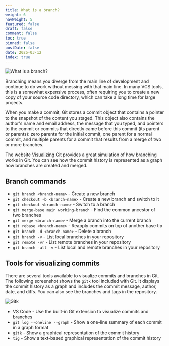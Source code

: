 ```yaml
---
title: What is a branch?
weight: 6
navWeight: 5
featured: false
draft: false
comment: false
toc: true
pinned: false
postDate: false
date: 2025-03-12
index: true
---
```

<!-- markdownlint-disable MD041 -->

![What is a branch?][02]

Branching means you diverge from the main line of development and continue to do work without
messing with that main line. In many VCS tools, this is a somewhat expensive process, often
requiring you to create a new copy of your source code directory, which can take a long time for
large projects.

When you make a commit, Git stores a commit object that contains a pointer to the snapshot of the
content you staged. This object also contains the author's name and email address, the message that
you typed, and pointers to the commit or commits that directly came before this commit (its parent
or parents): zero parents for the initial commit, one parent for a normal commit, and multiple
parents for a commit that results from a merge of two or more branches.

The website [Visualizing Git](https://git-school.github.io/visualizing-git/) provides a great
simulation of how branching works in Git. You can see how the commit history is represented as a
graph how branches are created and merged.

## Branch commands

- `git branch <branch-name>` - Create a new branch
- `git checkout -b <branch-name>` - Create a new branch and switch to it
- `git checkout <branch-name>` - Switch to a branch
- `git merge-base main working-branch` - Find the common ancestor of two branches
- `git merge <branch-name>` - Merge a branch into the current branch
- `git rebase <branch-name>` - Reapply commits on top of another base tip
- `git branch -d <branch-name>` - Delete a branch
- `git branch -v` - List local branches in your repository
- `git remote -vr` - List remote branches in your repository
- `git branch -all -v` - List local and remote branches in your repository

## Tools for visualizing commits

There are several tools available to visualize commits and branches in Git. The following screenshot
shows the `gitk` tool included with Git. It displays the commit history as a graph and includes the
commit message, author, date, and diffs. You can also see the branches and tags in the repository.

![Gitk][01]

- VS Code - Use the built-in Git extension to visualize commits and branches
- `git log --oneline --graph` - Show a one-line summary of each commit in a graph format
- `gitk` - Show a graphical representation of the commit history
- `tig` - Show a text-based graphical representation of the commit history

<!-- link references -->
[01]: images/gitfundamentals/s6-gitk-graph.png
[02]: images/gitfundamentals/slide6.png
